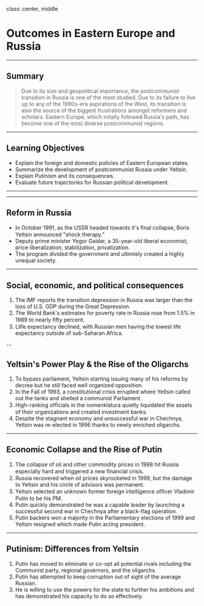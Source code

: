 class: center, middle

# Outcomes in Eastern Europe and Russia
---

## Summary 

>Due to its size and geopolitical importance, the postcommunist transition in Russia is one of the most studied. Due to its failure to live up to any of the 1990s-era aspirations of the West, its transition is also the source of the biggest frustrations amongst reformers and scholars. Eastern Europe, which initally followed Russia's path, has become one of the most diverse postcommunist regions.

---

## Learning Objectives

* Explain the foreign and domestic policies of Eastern European states.
* Summarize the development of postcommunist Russia under Yeltsin.
* Explain Putinism and its consequences.
* Evaluate future trajectories for Russian political development.

---


---
## Reform in Russia

* In October 1991, as the USSR headed towards it's ﬁnal collapse, Boris Yeltsin announced "shock therapy."
* Deputy prime minister Yegor Gaidar, a 35-year-old liberal economist, price liberalization, stabilization, privatization.
* The program divided the government and ultimtely created a highly unequal society.

---

## Social, economic, and political consequences

1. The IMF reports the transition depression in Russia was larger than the loss of U.S. GDP during the Great Depression.
2. The World Bank's estimates for poverty rate in Russia rose from 1.5% in 1989 to nearly ﬁfty percent.
3. Llife expectancy declined, with Russian men having the lowest life expectancy outside of sub-Saharan Africa.

--

## Yeltsin's Power Play & the Rise of the Oligarchs

1. To bypass parliament, Yeltsin starting issuing many of his reforms by decree but he still faced well organized opposition.
2. In the Fall of 1993, a constitutional crisis errupted where Yeltsin called out the tanks and shelled a communist Parliament.
3. High-ranking ofﬁcials in the nomenklatura quietly liquidated the assets of their organizations and created investment banks.
4. Despite the stagnant economy and unsuccessful war in Chechnya, Yeltsin was re-elected in 1996 thanks to newly enriched oligarchs.
---

## Economic Collapse and the Rise of Putin

1. The collapse of oil and other commodity prices in 1998 hit Russia especially hard and triggered a new ﬁnancial crisis.
1. Russia  recovered when oil prices skyrocketed in 1999, but the damage to Yeltsin and his circle of advisors was permanent.
3. Yeltsin selected an unknown former foreign intelligence ofﬁcer Vladimir Putin to be his PM.
1. Putin quickly demonstrated he was a capable leader by launching a successful second war in Chechnya after a black-flag operation.
2. Putin backers won a majority in the Parliamentary elections of 1999 and Yeltsin resigned which made Putin acting president.

---

## Putinism: Differences from Yeltsin

1. Putin has moved to eliminate or co-opt all potential rivals including the Communist party, regional governors, and the oligarchs.
2. Putin has attempted to keep corruption out of sight of the average Russian.
3. He is willing to use the powers for the state to further his ambitions and has demonstrated his capacity to do so effectively.
